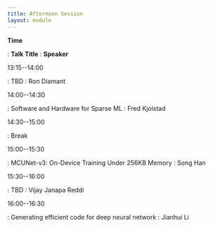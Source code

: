 ```yaml
---
title: Afternoon Session
layout: module
---
```

**Time**

: **Talk Title**
  : **Speaker**


13:15--14:00

: TBD
  : Ron Diamant

14:00--14:30

: Software and Hardware for Sparse ML
  : Fred Kjolstad

14:30--15:00

: Break


15:00--15:30

: MCUNet-v3: On-Device Training Under 256KB Memory
  : Song Han


15:30--16:00

: TBD
  : Vijay Janapa Reddi

16:00--16:30

: Generating efficient code for deep neural network
  : Jianhui Li
